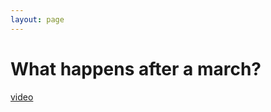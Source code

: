 ```yaml
---
layout: page
---
```


What happens after a march?
================

[video](https://youtu.be/wBJLG8RAuso)
